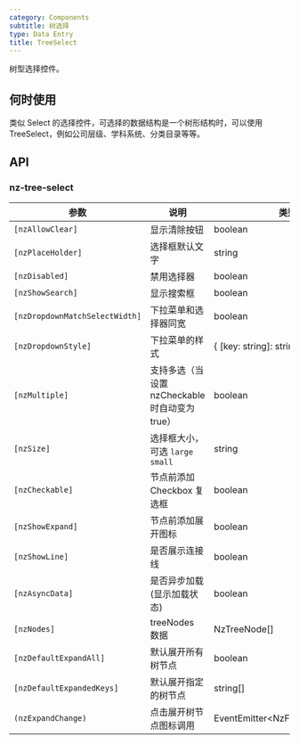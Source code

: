 ```yaml
---
category: Components
subtitle: 树选择
type: Data Entry
title: TreeSelect
---
```


树型选择控件。

## 何时使用

类似 Select 的选择控件，可选择的数据结构是一个树形结构时，可以使用 TreeSelect，例如公司层级、学科系统、分类目录等等。

## API

### nz-tree-select

| 参数 | 说明 | 类型 | 默认值 |
| --- | --- | --- | --- |
| `[nzAllowClear]` | 显示清除按钮 | boolean | false |
| `[nzPlaceHolder]` | 选择框默认文字 | string | - |
| `[nzDisabled]` | 禁用选择器 | boolean | false |
| `[nzShowSearch]` | 显示搜索框 | boolean | false |
| `[nzDropdownMatchSelectWidth]` | 下拉菜单和选择器同宽 | boolean | true |
| `[nzDropdownStyle]` | 下拉菜单的样式 | { [key: string]: string; } | - |
| `[nzMultiple]` | 支持多选（当设置 nzCheckable 时自动变为true） | boolean | false |
| `[nzSize]` | 选择框大小，可选 `large` `small` | string | 'default' |
| `[nzCheckable]` | 节点前添加 Checkbox 复选框 | boolean | false |
| `[nzShowExpand]` | 节点前添加展开图标 | boolean | true |
| `[nzShowLine]` | 是否展示连接线 | boolean | false |
| `[nzAsyncData]` | 是否异步加载(显示加载状态) | boolean | false |
| `[nzNodes]` | treeNodes 数据 | NzTreeNode\[] | \[] |
| `[nzDefaultExpandAll]` | 默认展开所有树节点 | boolean | false |
| `[nzDefaultExpandedKeys]` | 默认展开指定的树节点 | string\[] | \[] |
| `(nzExpandChange)` | 点击展开树节点图标调用 | EventEmitter<NzFormatEmitEvent\> | - |
